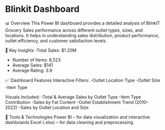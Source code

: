 # Blinkit Dashboard

📊 Overview
This Power BI dashboard provides a detailed analysis of BlinkIT Grocery Sales performance across different outlet types, sizes, and locations.
It helps in understanding sales distribution, product performance, outlet efficiency, and customer satisfaction levels.

🧩 Key Insights
-Total Sales: $1.20M
- Number of Items: 8,523
- Average Sales: $141
- Average Rating: 3.9

📈 Dashboard Features
Interactive Filters:
-Outlet Location Type
-Outlet Size
-Item Type

Visuals Included:
-Total & Average Sales by Outlet Type
-Item Type Contribution
-Sales by Fat Content
-Outlet Establishment Trend (2010–2022)
-Sales by Outlet Location and Size

🧮 Tools & Technologies
Power BI – for data visualization and interactive dashboards
Excel (.xlsx) – for data cleaning and preprocessing
